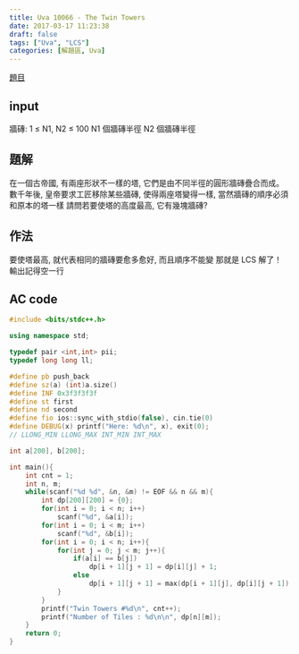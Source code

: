 ```yaml
---
title: Uva 10066 - The Twin Towers
date: 2017-03-17 11:23:38
draft: false
tags: ["Uva", "LCS"]
categories: [解題區, Uva]
---
```


[題目](https://uva.onlinejudge.org/index.php?option=com_onlinejudge&Itemid=8&category=12&page=show_problem&problem=1007)

## input
牆磚: 1 ≤ N1, N2 ≤ 100
N1 個牆磚半徑
N2 個牆磚半徑

## 題解
在一個古帝國, 有兩座形狀不一樣的塔, 它們是由不同半徑的圓形牆磚疊合而成。
數千年後, 皇帝要求工匠移除某些牆磚, 使得兩座塔變得一樣, 當然牆磚的順序必須和原本的塔一樣
請問若要使塔的高度最高, 它有幾塊牆磚?

## 作法
要使塔最高, 就代表相同的牆磚要愈多愈好, 而且順序不能變
那就是 LCS 解了！
輸出記得空一行

## AC code
```cpp
#include <bits/stdc++.h>

using namespace std;

typedef pair <int,int> pii;
typedef long long ll;

#define pb push_back
#define sz(a) (int)a.size()
#define INF 0x3f3f3f3f
#define st first
#define nd second
#define fio ios::sync_with_stdio(false), cin.tie(0)
#define DEBUG(x) printf("Here: %d\n", x), exit(0);
// LLONG_MIN LLONG_MAX INT_MIN INT_MAX

int a[200], b[200];

int main(){
    int cnt = 1;
    int n, m;
    while(scanf("%d %d", &n, &m) != EOF && n && m){
        int dp[200][200] = {0};
        for(int i = 0; i < n; i++)
            scanf("%d", &a[i]);
        for(int i = 0; i < m; i++)
            scanf("%d", &b[i]);
        for(int i = 0; i < n; i++){
            for(int j = 0; j < m; j++){
                if(a[i] == b[j])
                    dp[i + 1][j + 1] = dp[i][j] + 1;
                else
                    dp[i + 1][j + 1] = max(dp[i + 1][j], dp[i][j + 1]);
            }
        }
        printf("Twin Towers #%d\n", cnt++);
        printf("Number of Tiles : %d\n\n", dp[n][m]);
    }
    return 0;
}
```

